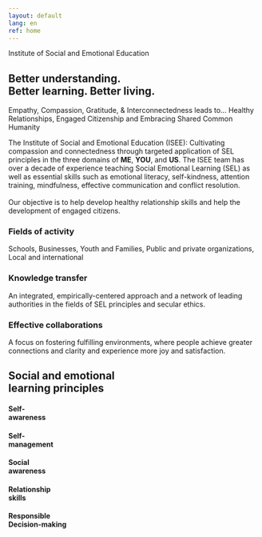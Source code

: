 ```yaml
---
layout: default
lang: en
ref: home
---
```


<div class="box">
<div>Institute of Social and Emotional Education</div>
<h2>Better understanding.<br/>
Better learning. Better living.</h2>
</div>

<div class="quote-container">
<span class="quote">
Empathy, Compassion, Gratitude, & Interconnectedness leads to... Healthy Relationships,
Engaged Citizenship and Embracing Shared Common Humanity
</span>
</div>

<p>
The Institute of Social and Emotional Education (ISEE): Cultivating compassion and connectedness through targeted application of SEL principles in the three domains of <b>ME</b>, <b>YOU</b>, and <b>US</b>. The ISEE team has over a decade of experience teaching Social Emotional Learning (SEL) as well as essential skills such as emotional literacy, self-kindness, attention training, mindfulness, effective communication and conflict resolution.<br/><br/> Our objective is to help develop healthy relationship skills and help the development of engaged citizens.
</p>

<section class="row">
<div class="third">
<h3>Fields of activity</h3>
Schools, Businesses, Youth and Families, Public and private organizations, Local and international
</div>

<div class="third">
<h3>Knowledge transfer</h3>
An integrated, empirically-centered approach and a network of leading authorities in the fields of SEL principles and secular ethics.
</div>

<div class="third">
<h3>Effective collaborations</h3>
A focus on fostering fulfilling environments, where people achieve greater connections and clarity and experience more joy and satisfaction.
</div>
</section>

<div class="box">
<h2>Social and emotional<br/>
learning principles</h2>
</div>

<section class="row">
<div class="fifth">
<h4>Self-<br/>awareness</h4>
</div>
<div class="fifth">
<h4>Self-<br/>management</h4>
</div>
<div class="fifth">
<h4>Social<br/>awareness</h4>
</div>
<div class="fifth">
<h4>Relationship<br/> skills</h4>
</div>
<div class="fifth">
<h4>Responsible<br/>Decision-making</h4>
</div>
</section>
